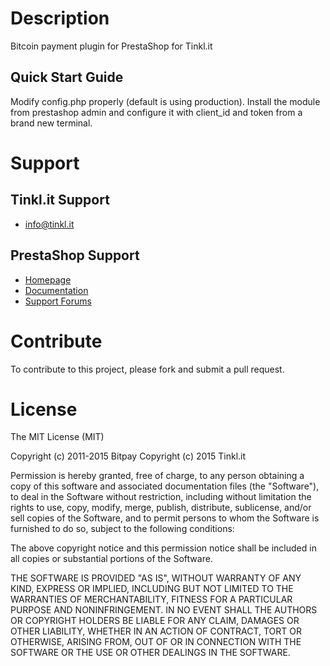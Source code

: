 # Description

Bitcoin payment plugin for PrestaShop for Tinkl.it


## Quick Start Guide

Modify config.php properly (default is using production).
Install the module from prestashop admin and configure it
with client_id and token from a brand new terminal.


# Support

## Tinkl.it Support

* info@tinkl.it

## PrestaShop Support

* [Homepage](http://www.prestashop.com)
* [Documentation](http://doc.prestashop.com/)
* [Support Forums](http://www.prestashop.com/forums/)


# Contribute

To contribute to this project, please fork and submit a pull request.


# License

The MIT License (MIT)

Copyright (c) 2011-2015 Bitpay
Copyright (c) 2015 Tinkl.it

Permission is hereby granted, free of charge, to any person obtaining a copy
of this software and associated documentation files (the "Software"), to deal
in the Software without restriction, including without limitation the rights
to use, copy, modify, merge, publish, distribute, sublicense, and/or sell
copies of the Software, and to permit persons to whom the Software is
furnished to do so, subject to the following conditions:

The above copyright notice and this permission notice shall be included in
all copies or substantial portions of the Software.

THE SOFTWARE IS PROVIDED "AS IS", WITHOUT WARRANTY OF ANY KIND, EXPRESS OR
IMPLIED, INCLUDING BUT NOT LIMITED TO THE WARRANTIES OF MERCHANTABILITY,
FITNESS FOR A PARTICULAR PURPOSE AND NONINFRINGEMENT. IN NO EVENT SHALL THE
AUTHORS OR COPYRIGHT HOLDERS BE LIABLE FOR ANY CLAIM, DAMAGES OR OTHER
LIABILITY, WHETHER IN AN ACTION OF CONTRACT, TORT OR OTHERWISE, ARISING FROM,
OUT OF OR IN CONNECTION WITH THE SOFTWARE OR THE USE OR OTHER DEALINGS IN
THE SOFTWARE.
